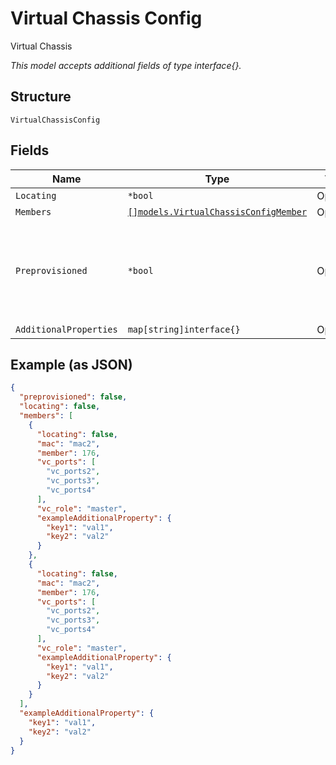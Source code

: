 
# Virtual Chassis Config

Virtual Chassis

*This model accepts additional fields of type interface{}.*

## Structure

`VirtualChassisConfig`

## Fields

| Name | Type | Tags | Description |
|  --- | --- | --- | --- |
| `Locating` | `*bool` | Optional | - |
| `Members` | [`[]models.VirtualChassisConfigMember`](../../doc/models/virtual-chassis-config-member.md) | Optional | - |
| `Preprovisioned` | `*bool` | Optional | To create the Virtual Chassis in Pre-Provisioned mode<br>**Default**: `false` |
| `AdditionalProperties` | `map[string]interface{}` | Optional | - |

## Example (as JSON)

```json
{
  "preprovisioned": false,
  "locating": false,
  "members": [
    {
      "locating": false,
      "mac": "mac2",
      "member": 176,
      "vc_ports": [
        "vc_ports2",
        "vc_ports3",
        "vc_ports4"
      ],
      "vc_role": "master",
      "exampleAdditionalProperty": {
        "key1": "val1",
        "key2": "val2"
      }
    },
    {
      "locating": false,
      "mac": "mac2",
      "member": 176,
      "vc_ports": [
        "vc_ports2",
        "vc_ports3",
        "vc_ports4"
      ],
      "vc_role": "master",
      "exampleAdditionalProperty": {
        "key1": "val1",
        "key2": "val2"
      }
    }
  ],
  "exampleAdditionalProperty": {
    "key1": "val1",
    "key2": "val2"
  }
}
```

